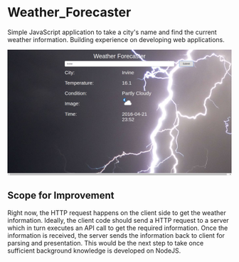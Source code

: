 # Weather_Forecaster
Simple JavaScript application to take a city's name and find the current weather information.
Building experience on developing web applications.

![alt text](https://github.com/safirshahbaaz/Weather_Forecaster/blob/master/Screenshot%20from%202016-04-21%2023:53:33.png "Application Screenshot")

## Scope for Improvement
Right now, the HTTP request happens on the client side to get the weather information. Ideally, the client code should send a HTTP request to a server which in turn executes an API call to get the required information. Once the information is received, the server sends the information back to client for parsing and presentation. This would be the next step to take once sufficient background knowledge is developed on NodeJS.
